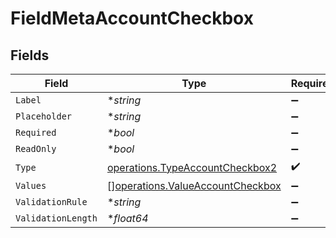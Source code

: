 # FieldMetaAccountCheckbox


## Fields

| Field                                                                                | Type                                                                                 | Required                                                                             | Description                                                                          |
| ------------------------------------------------------------------------------------ | ------------------------------------------------------------------------------------ | ------------------------------------------------------------------------------------ | ------------------------------------------------------------------------------------ |
| `Label`                                                                              | **string*                                                                            | :heavy_minus_sign:                                                                   | N/A                                                                                  |
| `Placeholder`                                                                        | **string*                                                                            | :heavy_minus_sign:                                                                   | N/A                                                                                  |
| `Required`                                                                           | **bool*                                                                              | :heavy_minus_sign:                                                                   | N/A                                                                                  |
| `ReadOnly`                                                                           | **bool*                                                                              | :heavy_minus_sign:                                                                   | N/A                                                                                  |
| `Type`                                                                               | [operations.TypeAccountCheckbox2](../../models/operations/typeaccountcheckbox2.md)   | :heavy_check_mark:                                                                   | N/A                                                                                  |
| `Values`                                                                             | [][operations.ValueAccountCheckbox](../../models/operations/valueaccountcheckbox.md) | :heavy_minus_sign:                                                                   | N/A                                                                                  |
| `ValidationRule`                                                                     | **string*                                                                            | :heavy_minus_sign:                                                                   | N/A                                                                                  |
| `ValidationLength`                                                                   | **float64*                                                                           | :heavy_minus_sign:                                                                   | N/A                                                                                  |